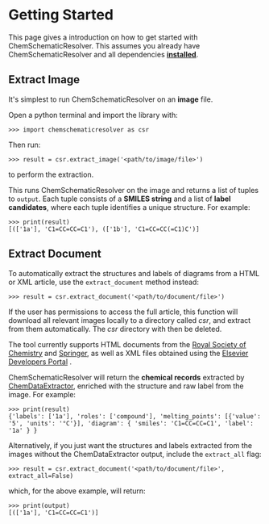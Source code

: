 # Getting Started

This page gives a introduction on how to get started with ChemSchematicResolver. This assumes you already have
ChemSchematicResolver and all dependencies [**installed**](install).

## Extract Image
It's simplest to run ChemSchematicResolver on an **image** file.

Open a python terminal and import the library with: 

    >>> import chemschematicresolver as csr
    
Then run:

    >>> result = csr.extract_image('<path/to/image/file>')
    
to perform the extraction. 

This runs ChemSchematicResolver on the image and returns a list of tuples to `output`. Each tuple consists of a **SMILES string** and a list of **label candidates**, where each tuple identifies a unique structure. For example:

    >>> print(result)
    [(['1a'], 'C1=CC=CC=C1'), (['1b'], 'C1=CC=CC(=C1)C')]

## Extract Document

To automatically extract the structures and labels of diagrams from a HTML or XML article, use the `extract_document` method instead:
 
    >>> result = csr.extract_document('<path/to/document/file>')
    
If the user has permissions to access the full article, this function will download all relevant images locally to a directory called *csr*, and extract from them automatically. The *csr* directory with then be deleted.

The tool currently supports HTML documents from the [Royal Society of Chemistry](https://www.rsc.org/) and [Springer](https://www.springer.com), as well as XML files obtained using the [Elsevier Developers Portal](https://dev.elsevier.com/index.html) .

ChemSchematicResolver will return the  **chemical records** extracted by [ChemDataExtractor](www.chemdataextractor.org), enriched with the structure and raw label from the image. For example:

    >>> print(result)
    {'labels': ['1a'], 'roles': ['compound'], 'melting_points': [{'value': '5', 'units': '°C'}], 'diagram': { 'smiles': 'C1=CC=CC=C1', 'label': '1a' } }

Alternatively, if you just want the structures and labels extracted from the images without the ChemDataExtractor output, include the `extract_all` flag:

    >>> result = csr.extract_document('<path/to/document/file>', extract_all=False)
    
which, for the above example, will return:

    >>> print(output)
    [(['1a'], 'C1=CC=CC=C1')]
